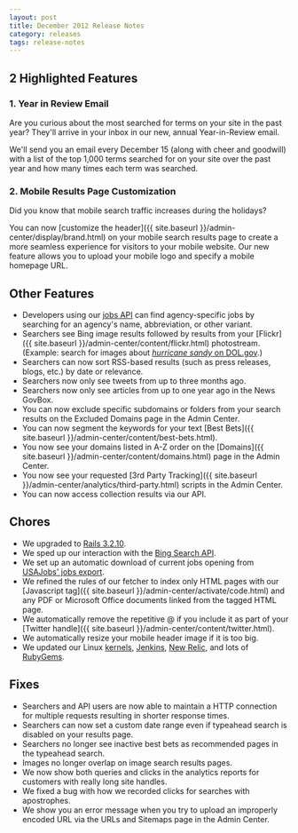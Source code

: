 ```yaml
---
layout: post
title: December 2012 Release Notes
category: releases
tags: release-notes
---
```


## 2 Highlighted Features

### 1. Year in Review Email

Are you curious about the most searched for terms on your site in the past year? They'll arrive in your inbox in our new, annual Year-in-Review email.

We'll send you an email every December 15 (along with cheer and goodwill) with a list of the top 1,000 terms searched for on your site over the past year and how many times each term was searched.

### 2. Mobile Results Page Customization

Did you know that mobile search traffic increases during the holidays? 

You can now [customize the header]({{ site.baseurl }}/admin-center/display/brand.html) on your mobile search results page to create a more seamless experience for visitors to your mobile website. Our new feature allows you to upload your mobile logo and specify a mobile homepage URL.

## Other Features

* Developers using our [jobs API](https://github.com/GSA/jobs_api) can find agency-specific jobs by searching for an agency's name, abbreviation, or other variant.
* Searchers see Bing image results followed by results from your [Flickr]({{ site.baseurl }}/admin-center/content/flickr.html) photostream. (Example: search for images about [*hurricane sandy* on DOL.gov](https://search.usa.gov/search/images?affiliate=u.s.departmentoflabor&amp;m=false&amp;query=hurricane+sandy).)
* Searchers can now sort RSS-based results (such as press releases, blogs, etc.) by date or relevance.
* Searchers now only see tweets from up to three months ago.
* Searchers now only see articles from up to one year ago in the News GovBox.
* You can now exclude specific subdomains or folders from your search results on the Excluded Domains page in the Admin Center.
* You can now segment the keywords for your text [Best Bets]({{ site.baseurl }}/admin-center/content/best-bets.html).
* You now see your domains listed in A-Z order on the [Domains]({{ site.baseurl }}/admin-center/content/domains.html) page in the Admin Center.
* You now see your requested [3rd Party Tracking]({{ site.baseurl }}/admin-center/analytics/third-party.html) scripts in the Admin Center.
* You can now access collection results via our API.

## Chores

* We upgraded to [Rails 3.2.10](https://weblog.rubyonrails.org/releases/).
* We sped up our interaction with the [Bing Search API](https://www.bing.com/developers/).
* We set up an automatic download of current jobs opening from [USAJobs' jobs export](https://schemas.usajobs.gov/).
* We refined the rules of our fetcher to index only HTML pages with our [Javascript tag]({{ site.baseurl }}/admin-center/activate/code.html) and any PDF or Microsoft Office documents linked from the tagged HTML page.
* We automatically remove the repetitive @ if you include it as part of your [Twitter handle]({{ site.baseurl }}/admin-center/content/twitter.html).
* We automatically resize your mobile header image if it is too big.
* We updated our Linux [kernels](http://www.kernel.org/), [Jenkins](http://jenkins-ci.org/), [New Relic](https://newrelic.com/), and lots of [RubyGems](https://rubygems.org/).

## Fixes

* Searchers and API users are now able to maintain a HTTP connection for multiple requests resulting in shorter response times.
* Searchers can now set a custom date range even if typeahead search is disabled on your results page.
* Searchers no longer see inactive best bets as recommended pages in the typeahead search.
* Images no longer overlap on image search results pages.
* We now show both queries and clicks in the analytics reports for customers with really long site handles.
* We fixed a bug with how we recorded clicks for searches with apostrophes.
* We show you an error message when you try to upload an improperly encoded URL  via the URLs and Sitemaps page in the Admin Center.